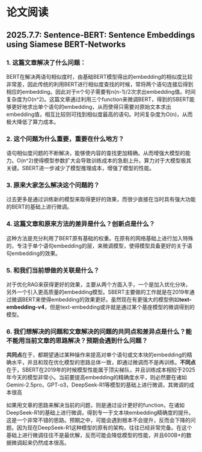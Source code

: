 # 论文阅读

## 2025.7.7: Sentence-BERT: Sentence Embeddings using Siamese BERT-Networks

### 1. 这篇文章解决了什么问题：

BERT在解决两语句相似度时，由基础BERT模型得出的embedding的相似度比较非常差，因此传统的利用BERT进行相似度查找的时候，常将两个语句连接后得到相应的embedding。因此对于n个句子需要有n(n-1)/2次求出embedding值。时间复杂度为O(n^2)。这篇文章通过利用三个function来微调BERT，得到的SBERT能够更好地求出单个语句的embedding，从而使得只需要对原始文本求出embedding值，相互比较则可找到相似度最高的语句。时间复杂度为O(n)，从而极大降低了算力成本。

### 2. 这个问题为什么重要，重要在什么地方？

语句相似度问题的不断解决，能够使内容的查找更加精确。从而增强大模型的能力。O(n^2)使得模型参数扩大会导致训练成本的急剧上升。算力对于大模型极其关键。SBERT进一步减少了模型推理成本，增强了模型的性能。

### 3. 原来大家怎么解决这个问题的？

过去更多是通过训练新的模型来取得更好的效果，而很少直接在当时具有强大功能的BERT的基础上进行微调。

### 4. 这篇文章和原来方法的差异是什么？创新点是什么？

这种方法是充分利用了BERT原有基础的权重。在原有的网络基础上进行加入特殊的，专注于单个语句embedding的层，来微调模型，使得模型具备更好的关于语句embedding的效果。

### 5. 和我们当前想做的关联是什么？

对于优化RAG来获得更好的效果，主要从两个方面入手，一个是加入优化分块，另外一个引入更高质量的embedding模型。SBERT主要做的工作就是在2019年通过微调BERT来使得embedding的效果更好。虽然现在有更强大的模型例如**text-embedding-v4**，但是text-embedding或许就是通过某个基座模型的微调得到的模型。

### 6. 我们想解决的问题和文章解决的问题的共同点和差异点是什么？能不能用当前文章的思路解决？预期会遇到什么问题？

**共同点**在于，都期望通过某种操作来提高对单个语句或文本块的embedding的精确水平，并且和现在优化模型的思路总体一致，即通过微调而不是再训练。**不同点**在于，SBERT在2019年的时候模型性能属于顶尖梯队，并且训练成本相较于2025年今天的模型非常小。当前要提高embedding的精确度水平，则必然要在诸如Gemini-2.5pro，GPT-o3，DeepSeek-R1等模型的基础上进行微调，其微调的成本很高

如果用文章的思路来解决当前的问题，则是通过设计更好的function，在诸如DeepSeek-R1的基础上进行微调，得到专一于文本块embedding精确度的提升。这是一个非常不错的思路。预期之中，可能会遇到根本不会提升，反而会下降的问题。因为现在DeepSeek-R1这种模型的原有的架构，往往已经非常完备。在这个基础上进行微调往往不是最优解，反而可能会降低模型的性能，并且600B+的数据微调起来仍然成本很高。